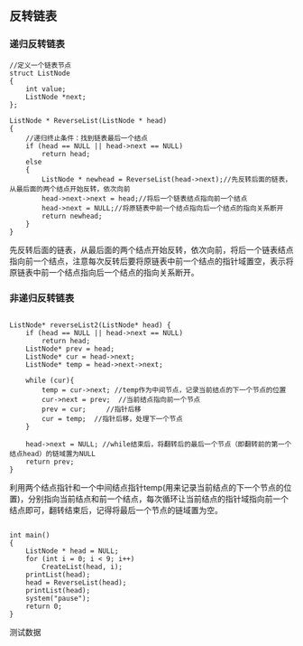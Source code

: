 ## 反转链表




### 递归反转链表


```
//定义一个链表节点
struct ListNode
{
    int value;
    ListNode *next;
};

```

```
ListNode * ReverseList(ListNode * head)
{
    //递归终止条件：找到链表最后一个结点
    if (head == NULL || head->next == NULL)
        return head;
    else
    {
        ListNode * newhead = ReverseList(head->next);//先反转后面的链表，从最后面的两个结点开始反转，依次向前
        head->next->next = head;//将后一个链表结点指向前一个结点
        head->next = NULL;//将原链表中前一个结点指向后一个结点的指向关系断开
        return newhead;
    }
}

```

先反转后面的链表，从最后面的两个结点开始反转，依次向前，将后一个链表结点指向前一个结点，注意每次反转后要将原链表中前一个结点的指针域置空，表示将原链表中前一个结点指向后一个结点的指向关系断开。



### 非递归反转链表

```

ListNode* reverseList2(ListNode* head) {
    if (head == NULL || head->next == NULL) 
        return head;
    ListNode* prev = head;
    ListNode* cur = head->next;
    ListNode* temp = head->next->next;
 
    while (cur){
        temp = cur->next; //temp作为中间节点，记录当前结点的下一个节点的位置
        cur->next = prev;  //当前结点指向前一个节点
        prev = cur;     //指针后移
        cur = temp;  //指针后移，处理下一个节点
    }
 
    head->next = NULL; //while结束后，将翻转后的最后一个节点（即翻转前的第一个结点head）的链域置为NULL
    return prev;
}

```

利用两个结点指针和一个中间结点指针temp(用来记录当前结点的下一个节点的位置)，分别指向当前结点和前一个结点，每次循环让当前结点的指针域指向前一个结点即可，翻转结束后，记得将最后一个节点的链域置为空。


```

int main()
{
    ListNode * head = NULL;
    for (int i = 0; i < 9; i++)
        CreateList(head, i);
    printList(head);
    head = ReverseList(head);
    printList(head);
    system("pause");
    return 0;
}
```

测试数据
